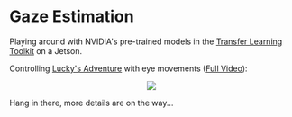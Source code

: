 # Gaze Estimation

Playing around with NVIDIA's pre-trained models in the [Transfer Learning Toolkit](https://nvda.ws/3kq1bYB) on a Jetson.

Controlling [Lucky's Adventure](https://github.com/nickbild/luckys_adventure) with eye movements ([Full Video](https://www.youtube.com/watch?v=yh9N_xjires)):

<p align="center">
<img src="https://raw.githubusercontent.com/nickbild/gaze_estimation/main/media/teaser.gif">
</p>

Hang in there, more details are on the way...

